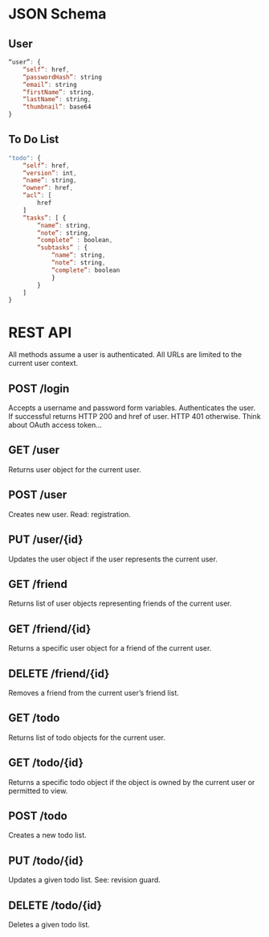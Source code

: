 
# JSON Schema

## User

```javascript
“user”: {
	“self”: href,
	“passwordHash”: string
	“email”: string
	“firstName”: string,
	“lastName”: string,
	“thumbnail”: base64
}
```

## To Do List

```javascript
"todo": {
	“self”: href,
	“version”: int,
	“name”: string,
	“owner”: href,
	“acl”: [
		href
	]
	“tasks”: [ {
		“name”: string,
		“note”: string,
		“complete” : boolean,
		“subtasks” : {
			“name”: string,
			“note”: string,
            “complete”: boolean
			}
		}
	]
}
```

# REST API

All methods assume a user is authenticated. All URLs are limited to the current user context.

## POST /login
Accepts a username and password form variables. Authenticates the user. If successful returns HTTP 200 and href of user. HTTP 401 otherwise. Think about OAuth access token...

## GET /user
Returns user object for the current user.

## POST /user
Creates new user. Read: registration.

## PUT /user/{id}
Updates the user object if the user represents the current user.

## GET /friend
Returns list of user objects representing friends of the current user.

## GET /friend/{id}
Returns a specific user object for a friend of the current user.

## DELETE /friend/{id}
Removes a friend from the current user’s friend list.

## GET /todo
Returns list of todo objects for the current user.

## GET /todo/{id}
Returns a specific todo object if the object is owned by the current user or permitted to view.

## POST /todo
Creates a new todo list.

## PUT /todo/{id}
Updates a given todo list. See: revision guard.

## DELETE /todo/{id}
Deletes a given todo list.
